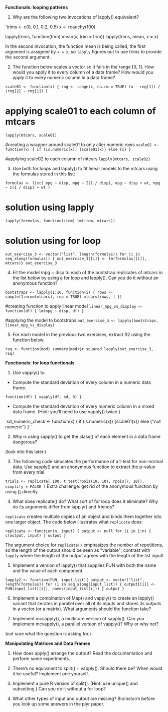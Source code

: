 **Functionals: looping patterns**

1. Why are the following two invocations of lapply() equivalent?

`trims <- c(0, 0.1, 0.2, 0.5)
x <- rcauchy(100)

lapply(trims, function(trim) mean(x, trim = trim))
lapply(trims, mean, x = x)`

In the second invocation, the function mean is being called, the first argument is assigned by `x = x`, so `lapply` figures out to use trims to provide the second argument.


2. The function below scales a vector so it falls in the range [0, 1]. How would you apply it to every column of a data frame? How would you apply it to every numeric column in a data frame?

`scale01 <- function(x) {
  rng <- range(x, na.rm = TRUE)
  (x - rng[1]) / (rng[2] - rng[1])
}`


# applying scale01 to each column of mtcars
`lapply(mtcars, scale01)`

#creating a wrapper around scale01 to only alter numeric rows
`scale02 <- function(x) {
  if (is.numeric(x)) {scale01(x)}
  else {x}
}`

#applying scale02 to each column of mtcars
`lapply(mtcars, scale02)`



3. Use both for loops and lapply() to fit linear models to the mtcars using the formulas stored in this list:

`formulas <- list(
  mpg ~ disp,
  mpg ~ I(1 / disp),
  mpg ~ disp + wt,
  mpg ~ I(1 / disp) + wt
)`

# solution using lapply
`lapply(formulas, function(item) lm(item, mtcars))`

# solution using for loop
`out_exercise_3 <- vector("list", length(formulas))
for (i in seq_along(formulas)) {
  out_exercise_3[[i]] <- lm(formulas[[i]], mtcars)}
out_exercise_3`


4. Fit the model mpg ~ disp to each of the bootstrap replicates of mtcars in the list below by using a for loop and lapply(). Can you do it without an anonymous function?

`bootstraps <- lapply(1:10, function(i) {
  rows <- sample(1:nrow(mtcars), rep = TRUE)
  mtcars[rows, ]
})`

#creating function to apply linear model
`linear_mpg_vs_display <- function(df) {
 lm(mpg ~ disp, df)
}`

#applying the model to bootstraps
`out_exercise_4 <- lapply(bootstraps, linear_mpg_vs_display)`



5. For each model in the previous two exercises, extract R2 using the function below.


`rsq <- function(mod) summary(mod)$r.squared
lapply(out_exercise_3, rsq)`


**Functionals: for loop functionals**

1. Use vapply() to:

* Compute the standard deviation of every column in a numeric data frame.

`function(df) {
 vapply(df, sd, 0)
}`

* Compute the standard deviation of every numeric column in a mixed data frame. (Hint: you’ll need to use vapply() twice.)

`sd_numeric_check <- function(x) {
  if (is.numeric(x)) {scale01(x)}
  else {"not numeric"}
}``







2. Why is using sapply() to get the class() of each element in a data frame dangerous?

(look into this later.)

3. The following code simulates the performance of a t-test for non-normal data. Use sapply() and an anonymous function to extract the p-value from every trial.

`trials <- replicate(
  100,
  t.test(rpois(10, 10), rpois(7, 10)),
  simplify = FALSE
)`
Extra challenge: get rid of the anonymous function by using [[ directly.

4. What does replicate() do? What sort of for loop does it eliminate? Why do its arguments differ from lapply() and friends?

`replicate` creates multiple copies of an object and binds them together into one larger object. The code below illustrates what `replicate` does:

`replicate <- function(n, input) {
 output <- null
 for (i in 1:n) {
  c(output, input)
 }
 output
}`

The argument choice for `replicate()` emphasizes the number of repetitions, so the length of the output should be seen as "variable"; contrast with `lapply` where the length of the output agrees with the length of the list inputl

5. Implement a version of lapply() that supplies FUN with both the name and the value of each component.

`lapply2 <- function(FUN, input_list){
 output <- vector("list", length(formulas))
 for (i in seq_along(input_list)) {
  output[[i]] <- FUN(input_list[[i]], names(input_list[i]))
 }
 output
}`

6. Implement a combination of Map() and vapply() to create an lapply() variant that iterates in parallel over all of its inputs and stores its outputs in a vector (or a matrix). What arguments should the function take?



7. Implement mcsapply(), a multicore version of sapply(). Can you implement mcvapply(), a parallel version of vapply()? Why or why not?

(not sure what the question is asking for.)




**Manipulating Matrices and Data Frames**

1. How does apply() arrange the output? Read the documentation and perform some experiments.

2. There’s no equivalent to split() + vapply(). Should there be? When would it be useful? Implement one yourself.

3. Implement a pure R version of split(). (Hint: use unique() and subsetting.) Can you do it without a for loop?

4. What other types of input and output are missing? Brainstorm before you look up some answers in the plyr paper.
